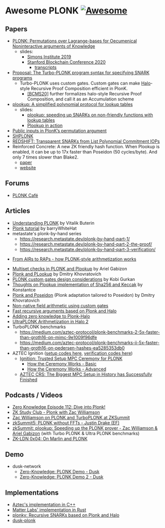 # Awesome PLONK [![Awesome](https://cdn.rawgit.com/sindresorhus/awesome/d7305f38d29fed78fa85652e3a63e154dd8e8829/media/badge.svg)](https://github.com/sindresorhus/awesome)

## Papers

+ [PLONK: Permutations over Lagrange-bases for Oecumenical Noninteractive arguments of Knowledge](https://eprint.iacr.org/2019/953.pdf)
    * slides:
        * [Simons Institute 2019](https://github.com/arielgabizon/Lectures/blob/master/PlonkSimonsCorrected.pdf)
        * [Stanford Blockchain Conference 2020](https://github.com/arielgabizon/Lectures/blob/master/StanfordJan2020UniversalUpdatable.pdf)
            - [transcripts](https://diyhpl.us/wiki/transcripts/stanford-blockchain-conference/2020/plonk/)
+ [Proposal: The Turbo-PLONK program syntax for specifying SNARK programs](https://docs.zkproof.org/pages/standards/accepted-workshop3/proposal-turbo_plonk.pdf)
    * Turbo-PLONK uses custom gates. Custom gates can make [Halo](https://eprint.iacr.org/2019/1021.pdf)-style Recursive Proof Composition efficient in PlonK.
        - [[BCMS20]](https://eprint.iacr.org/2020/499.pdf) further formalizes halo-style Recursive Proof Composition, and call it as an Accumulation scheme
+ [plookup: A simplified polynomial protocol for lookup tables](https://eprint.iacr.org/2020/315.pdf)
    * slides:
        * [plookup: speeding up SNARKs on non-friendly functions with lookup tables](https://github.com/arielgabizon/Lectures/blob/master/plookupzksummit2020.pdf)
        * [Plookup in action](https://github.com/arielgabizon/Lectures/blob/master/plookupinactionDystopia2020.pdf)
+ [Public inputs in PlonK’s permutation argument](https://github.com/arielgabizon/plonk-addendum/blob/master/plonk-pubinputs.pdf)
+ [SHPLONK](https://eprint.iacr.org/2020/081.pdf)
+ [REDSHIFT: Transparent SNARKs from List Polynomial Commitment IOPs](https://eprint.iacr.org/2019/1400.pdf)
+ Reinforced Concrete: A new ZK friendly hash function. When Plookup is enabled, it can be up to 17x faster than Poseidon (50 cycles/byte). And only 7 times slower than Blake2.
    + [paper](https://drive.google.com/file/d/1MCIqD8XwKrHVBQPc26XjAmM9RyrLDpjw/view)
    + [website](https://www.rc-hash.info/)

## Forums
+ [PLONK Café](https://www.plonk.cafe/)

## Articles
+ [Understanding PLONK](https://vitalik.ca/general/2019/09/22/plonk.html) by Vitalik Buterin
+ [Plonk tutorial](https://github.com/barryWhiteHat/plonk_tutorial) by barryWhiteHat
+ metastate's plonk-by-hand series
    * https://research.metastate.dev/plonk-by-hand-part-1/
    * https://research.metastate.dev/plonk-by-hand-part-2-the-proof/
    * https://research.metastate.dev/plonk-by-hand-part-3-verification/
* [From AIRs to RAPs - how PLONK-style arithmetization works](https://hackmd.io/@aztec-network/plonk-arithmetiization-air)
+ [Multiset checks in PLONK and Plookup](https://hackmd.io/@XYwo0oEXTEGRpej1SQVMlg/ByFgSDA7D) by Ariel Gabizon
+ [Plonk and PLookup](https://hackmd.io/@7dpNYqjKQGeYC7wMlPxHtQ/BJpNmNW0L) by Dmitry Khovratovich
+ [PLONK custom gates design considerations](https://kobi.one/2021/05/20/plonk-custom-gates.html) by Kobi Gurkan
+ [Thoughts on Plookup implementation of Sha256 and Keccak](https://hackmd.io/xfgP5_uMTZyaEJJG4EJoRQ?view) by Konstantce
+ [Plonk and Poseidon](https://drive.google.com/file/d/1bZZvKMQHaZGA4L9eZhupQLyGINkkFG_b/view) (Plonk adaptation tailored to Poseidon) by Dmitry Khovratovich
+ [Non-native field arithmetic using custom gates](https://hackmd.io/@arielg/B13JoihA8)
+ [Fast recursive arguments based on Plonk and Halo](https://mirprotocol.org/blog/Fast-recursive-arguments-based-on-Plonk-and-Halo)
+ [Adding zero knowledge to Plonk-Halo](https://mirprotocol.org/blog/Adding-zero-knowledge-to-Plonk-Halo)
+ [UltraPLONK Arithmetization in Halo 2](https://zcash.github.io/halo2/concepts/arithmetization.html)
+ TurboPLONK benchmarks
   + https://medium.com/aztec-protocol/plonk-benchmarks-2-5x-faster-than-groth16-on-mimc-9e1009f96dfe
   + https://medium.com/aztec-protocol/plonk-benchmarks-ii-5x-faster-than-groth16-on-pedersen-hashes-ea5285353db0
+ AZTEC Ignition ([setup codes here](https://github.com/AztecProtocol/Setup), [verification codes here](https://github.com/AztecProtocol/ignition-verification))
    + [Ignition: Trusted Setup MPC Ceremony for PLONK](https://medium.com/aztec-protocol/aztec-announcing-our-ignition-ceremony-757850264cfe)
        * [How the Ceremony Works - Basic](https://medium.com/aztec-protocol/aztec-how-the-ceremony-works-5c23a54e2dd9)
        * [How the Ceremony Works - Advanced](https://medium.com/aztec-protocol/aztec-how-the-ceremony-works-9f021cf190d0)
    + [AZTEC CRS: The Biggest MPC Setup in History has Successfully Finished](https://medium.com/aztec-protocol/aztec-crs-the-biggest-mpc-setup-in-history-has-successfully-finished-74c6909cd0c4)

## Podcasts / Videos
+ [Zero Knowledge Episode 112: Dive into Plonk!](https://www.zeroknowledge.fm/112)
+ [ZK Study Club - Plonk with Zac Williamson](https://youtu.be/NqrVcDuQ8hM)
+ [Zac Williamson on PLONK and TurboPLONK at ZKSummit](https://youtu.be/ty-LZf0YCK0)
+ [zkSummit5: PLONK without FFTs - Justin Drake (EF)](https://www.youtube.com/watch?v=ffXgxvlCBvo&list=PLj80z0cJm8QFnY6VLVa84nr-21DNvjWH7&index=25)
+ [zkSummit: plookup: Speeding up the PLONK prover - Zac Williamson & Ariel Gabizon](https://youtu.be/Vdlc1CmRYRY) (with Turbo PLONK & Ultra PLONK benchmarks)
+ [ZK-LDN 0x04: On Marlin and PLONK](https://www.youtube.com/watch?v=gDpwBYHjcHA)

## Demo
+ dusk-network
    + [Zero-Knowledge: PLONK Demo - Dusk](https://dusk.network/news/zero-knowledge-plonk-demo)
    + [Zero-Knowledge: PLONK Demo 2 - Dusk](https://dusk.network/news/zero-knowledge-plonk-demo-2)

## Implementations
+ [Aztec's implementation in C++](https://github.com/AztecProtocol/barretenberg/tree/master/barretenberg/src/aztec/plonk)
+ [Matter Labs' implementation in Rust](https://github.com/matter-labs/bellman/tree/plonk_release/src/plonk)
+ [plonky: Recursive SNARKs based on Plonk and Halo](https://github.com/mir-protocol/plonky)
+ [dusk-plonk](https://github.com/dusk-network/plonk)
